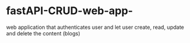 # fastAPI-CRUD-web-app-
web application that authenticates user and let user create, read, update and delete the content (blogs)
